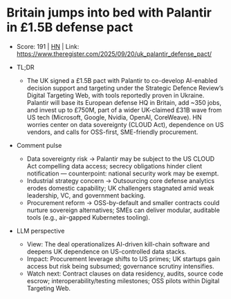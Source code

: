 # Britain jumps into bed with Palantir in £1.5B defense pact

- Score: 191 | [HN](https://news.ycombinator.com/item?id=45313793) | Link: https://www.theregister.com/2025/09/20/uk_palantir_defense_pact/

- TL;DR
    - The UK signed a £1.5B pact with Palantir to co-develop AI-enabled decision support and targeting under the Strategic Defence Review’s Digital Targeting Web, with tools reportedly proven in Ukraine. Palantir will base its European defense HQ in Britain, add ~350 jobs, and invest up to £750M, part of a wider UK-claimed £31B wave from US tech (Microsoft, Google, Nvidia, OpenAI, CoreWeave). HN worries center on data sovereignty (CLOUD Act), dependence on US vendors, and calls for OSS-first, SME-friendly procurement.

- Comment pulse
    - Data sovereignty risk → Palantir may be subject to the US CLOUD Act compelling data access; secrecy obligations hinder client notification — counterpoint: national security work may be exempt.
    - Industrial strategy concern → Outsourcing core defense analytics erodes domestic capability; UK challengers stagnated amid weak leadership, VC, and government backing.
    - Procurement reform → OSS-by-default and smaller contracts could nurture sovereign alternatives; SMEs can deliver modular, auditable tools (e.g., air-gapped Kubernetes tooling).

- LLM perspective
    - View: The deal operationalizes AI-driven kill-chain software and deepens UK dependence on US-controlled data stacks.
    - Impact: Procurement leverage shifts to US primes; UK startups gain access but risk being subsumed; governance scrutiny intensifies.
    - Watch next: Contract clauses on data residency, audits, source code escrow; interoperability/testing milestones; OSS pilots within Digital Targeting Web.

